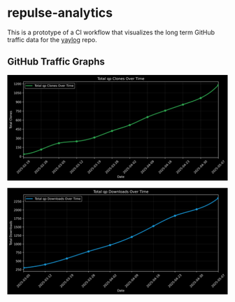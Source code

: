 # repulse-analytics

This is a prototype of a CI workflow that visualizes the long term GitHub traffic data for the [yaylog](https://github.com/Zweih/yaylog) repo.  

## GitHub Traffic Graphs

![Total Clones](https://raw.githubusercontent.com/Zweih/repulse-analytics/traffic-graphs/total_clones.png)

![Total Downloads](https://raw.githubusercontent.com/Zweih/repulse-analytics/traffic-graphs/total_downloads.png)
